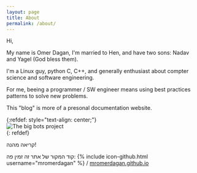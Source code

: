 ```yaml
---
layout: page
title: About
permalink: /about/
---
```


Hi,

My name is Omer Dagan, I'm married to Hen, and have two sons: Nadav and Yagel (God bless
them).

I'm a Linux guy, python C, C++, and generally enthusiast about compter science and
software engineering.

For me, beeing a programmer / SW engineer means using best practices patterns to solve new
problems.

This "blog" is more of a presonal documentation website.

{:refdef: style="text-align: center;"}                                             
![The big bots project](/img/20190222_151015.jpg)                                    
{: refdef} 

קריאה מהנה!

קוד המקור של אתר זה זמין פה:
{% include icon-github.html username="mromerdagan" %} /
[mromerdagan.github.io](https://github.com/mromerdagan/mromerdagan.github.io)

